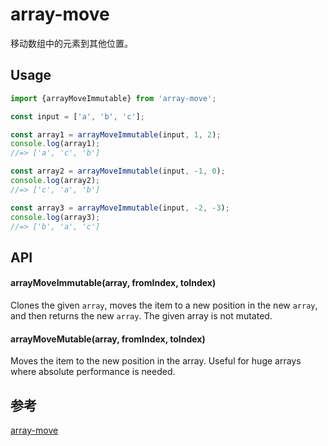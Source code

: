 # array-move
移动数组中的元素到其他位置。

## Usage
```js
import {arrayMoveImmutable} from 'array-move';

const input = ['a', 'b', 'c'];

const array1 = arrayMoveImmutable(input, 1, 2);
console.log(array1);
//=> ['a', 'c', 'b']

const array2 = arrayMoveImmutable(input, -1, 0);
console.log(array2);
//=> ['c', 'a', 'b']

const array3 = arrayMoveImmutable(input, -2, -3);
console.log(array3);
//=> ['b', 'a', 'c']
```

## API
#### arrayMoveImmutable(array, fromIndex, toIndex)
Clones the given `array`, moves the item to a new position in the new `array`, and then returns the new `array`. The given array is not mutated.

#### arrayMoveMutable(array, fromIndex, toIndex)
Moves the item to the new position in the array. Useful for huge arrays where absolute performance is needed.

## 参考
[array-move](https://www.npmjs.com/package/array-move)